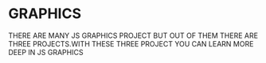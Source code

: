 # GRAPHICS
THERE ARE MANY JS GRAPHICS PROJECT BUT OUT OF THEM THERE ARE THREE PROJECTS.WITH THESE THREE PROJECT YOU CAN LEARN MORE DEEP IN JS GRAPHICS
